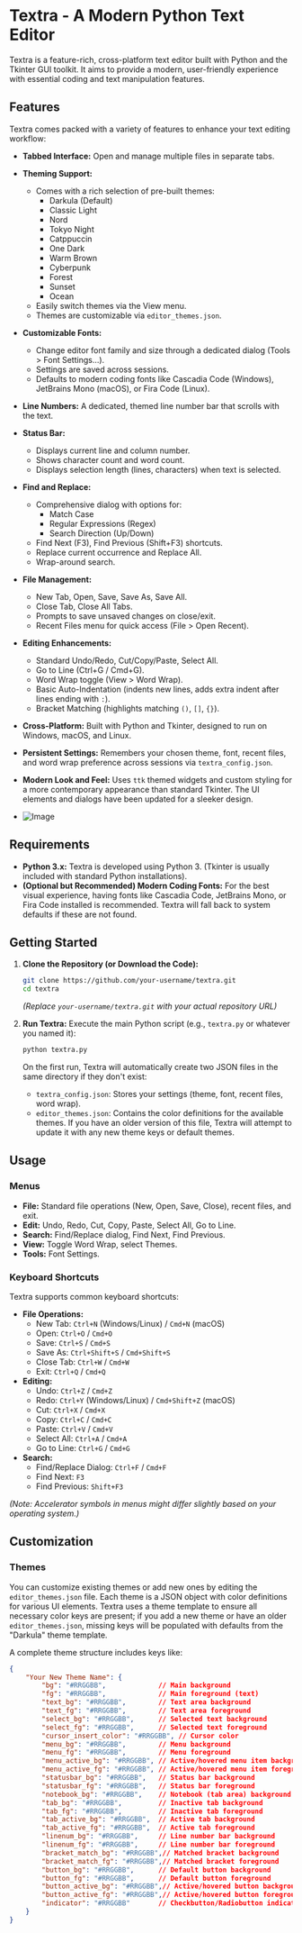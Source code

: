 # Textra - A Modern Python Text Editor

Textra is a feature-rich, cross-platform text editor built with Python and the Tkinter GUI toolkit. It aims to provide a modern, user-friendly experience with essential coding and text manipulation features.
## Features

Textra comes packed with a variety of features to enhance your text editing workflow:

*   **Tabbed Interface:** Open and manage multiple files in separate tabs.
*   **Theming Support:**
    *   Comes with a rich selection of pre-built themes:
        *   Darkula (Default)
        *   Classic Light
        *   Nord
        *   Tokyo Night
        *   Catppuccin
        *   One Dark
        *   Warm Brown
        *   Cyberpunk
        *   Forest
        *   Sunset
        *   Ocean
    *   Easily switch themes via the View menu.
    *   Themes are customizable via `editor_themes.json`.
*   **Customizable Fonts:**
    *   Change editor font family and size through a dedicated dialog (Tools > Font Settings...).
    *   Settings are saved across sessions.
    *   Defaults to modern coding fonts like Cascadia Code (Windows), JetBrains Mono (macOS), or Fira Code (Linux).
*   **Line Numbers:** A dedicated, themed line number bar that scrolls with the text.
*   **Status Bar:**
    *   Displays current line and column number.
    *   Shows character count and word count.
    *   Displays selection length (lines, characters) when text is selected.
*   **Find and Replace:**
    *   Comprehensive dialog with options for:
        *   Match Case
        *   Regular Expressions (Regex)
        *   Search Direction (Up/Down)
    *   Find Next (F3), Find Previous (Shift+F3) shortcuts.
    *   Replace current occurrence and Replace All.
    *   Wrap-around search.
*   **File Management:**
    *   New Tab, Open, Save, Save As, Save All.
    *   Close Tab, Close All Tabs.
    *   Prompts to save unsaved changes on close/exit.
    *   Recent Files menu for quick access (File > Open Recent).
*   **Editing Enhancements:**
    *   Standard Undo/Redo, Cut/Copy/Paste, Select All.
    *   Go to Line (Ctrl+G / Cmd+G).
    *   Word Wrap toggle (View > Word Wrap).
    *   Basic Auto-Indentation (indents new lines, adds extra indent after lines ending with `:`).
    *   Bracket Matching (highlights matching `()`, `[]`, `{}`).
*   **Cross-Platform:** Built with Python and Tkinter, designed to run on Windows, macOS, and Linux.
*   **Persistent Settings:** Remembers your chosen theme, font, recent files, and word wrap preference across sessions via `textra_config.json`.
*   **Modern Look and Feel:** Uses `ttk` themed widgets and custom styling for a more contemporary appearance than standard Tkinter. The UI elements and dialogs have been updated for a sleeker design.

*   ![Image](https://github.com/user-attachments/assets/6517804e-115e-48fb-a0c2-897a187e2ce5)

## Requirements

*   **Python 3.x:** Textra is developed using Python 3. (Tkinter is usually included with standard Python installations).
*   **(Optional but Recommended) Modern Coding Fonts:** For the best visual experience, having fonts like Cascadia Code, JetBrains Mono, or Fira Code installed is recommended. Textra will fall back to system defaults if these are not found.

## Getting Started

1.  **Clone the Repository (or Download the Code):**
    ```bash
    git clone https://github.com/your-username/textra.git
    cd textra
    ```
    *(Replace `your-username/textra.git` with your actual repository URL)*

2.  **Run Textra:**
    Execute the main Python script (e.g., `textra.py` or whatever you named it):
    ```bash
    python textra.py
    ```

    On the first run, Textra will automatically create two JSON files in the same directory if they don't exist:
    *   `textra_config.json`: Stores your settings (theme, font, recent files, word wrap).
    *   `editor_themes.json`: Contains the color definitions for the available themes. If you have an older version of this file, Textra will attempt to update it with any new theme keys or default themes.

## Usage

### Menus

*   **File:** Standard file operations (New, Open, Save, Close), recent files, and exit.
*   **Edit:** Undo, Redo, Cut, Copy, Paste, Select All, Go to Line.
*   **Search:** Find/Replace dialog, Find Next, Find Previous.
*   **View:** Toggle Word Wrap, select Themes.
*   **Tools:** Font Settings.

### Keyboard Shortcuts

Textra supports common keyboard shortcuts:

*   **File Operations:**
    *   New Tab: `Ctrl+N` (Windows/Linux) / `Cmd+N` (macOS)
    *   Open: `Ctrl+O` / `Cmd+O`
    *   Save: `Ctrl+S` / `Cmd+S`
    *   Save As: `Ctrl+Shift+S` / `Cmd+Shift+S`
    *   Close Tab: `Ctrl+W` / `Cmd+W`
    *   Exit: `Ctrl+Q` / `Cmd+Q`
*   **Editing:**
    *   Undo: `Ctrl+Z` / `Cmd+Z`
    *   Redo: `Ctrl+Y` (Windows/Linux) / `Cmd+Shift+Z` (macOS)
    *   Cut: `Ctrl+X` / `Cmd+X`
    *   Copy: `Ctrl+C` / `Cmd+C`
    *   Paste: `Ctrl+V` / `Cmd+V`
    *   Select All: `Ctrl+A` / `Cmd+A`
    *   Go to Line: `Ctrl+G` / `Cmd+G`
*   **Search:**
    *   Find/Replace Dialog: `Ctrl+F` / `Cmd+F`
    *   Find Next: `F3`
    *   Find Previous: `Shift+F3`

*(Note: Accelerator symbols in menus might differ slightly based on your operating system.)*

## Customization

### Themes

You can customize existing themes or add new ones by editing the `editor_themes.json` file. Each theme is a JSON object with color definitions for various UI elements. Textra uses a theme template to ensure all necessary color keys are present; if you add a new theme or have an older `editor_themes.json`, missing keys will be populated with defaults from the "Darkula" theme template.

A complete theme structure includes keys like:
```json
{
    "Your New Theme Name": {
        "bg": "#RRGGBB",             // Main background
        "fg": "#RRGGBB",             // Main foreground (text)
        "text_bg": "#RRGGBB",        // Text area background
        "text_fg": "#RRGGBB",        // Text area foreground
        "select_bg": "#RRGGBB",      // Selected text background
        "select_fg": "#RRGGBB",      // Selected text foreground
        "cursor_insert_color": "#RRGGBB", // Cursor color
        "menu_bg": "#RRGGBB",        // Menu background
        "menu_fg": "#RRGGBB",        // Menu foreground
        "menu_active_bg": "#RRGGBB", // Active/hovered menu item background
        "menu_active_fg": "#RRGGBB", // Active/hovered menu item foreground
        "statusbar_bg": "#RRGGBB",   // Status bar background
        "statusbar_fg": "#RRGGBB",   // Status bar foreground
        "notebook_bg": "#RRGGBB",    // Notebook (tab area) background
        "tab_bg": "#RRGGBB",         // Inactive tab background
        "tab_fg": "#RRGGBB",         // Inactive tab foreground
        "tab_active_bg": "#RRGGBB",  // Active tab background
        "tab_active_fg": "#RRGGBB",  // Active tab foreground
        "linenum_bg": "#RRGGBB",     // Line number bar background
        "linenum_fg": "#RRGGBB",     // Line number bar foreground
        "bracket_match_bg": "#RRGGBB",// Matched bracket background
        "bracket_match_fg": "#RRGGBB",// Matched bracket foreground
        "button_bg": "#RRGGBB",      // Default button background
        "button_fg": "#RRGGBB",      // Default button foreground
        "button_active_bg": "#RRGGBB",// Active/hovered button background
        "button_active_fg": "#RRGGBB",// Active/hovered button foreground
        "indicator": "#RRGGBB"       // Checkbutton/Radiobutton indicator color
    }
}
